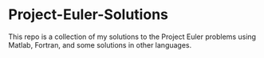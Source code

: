 # Project-Euler-Solutions
 This repo is a collection of my solutions to the Project Euler problems using Matlab, Fortran, and some solutions in other languages.
